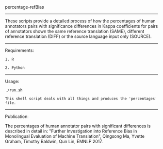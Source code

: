 percentage-refBias

-------------------------------------------------------------------------------------------------
These scripts provide a detailed process of how the percentages of human annotators pairs
with significance differences in Kappa coefficients for pairs of annotators shown the
same reference translation (SAME), different reference translation (DIFF) or the source 
language input only (SOURCE).

-------------------------------------------------------------------------------------------------
Requirements:

    1. R

    2. Python

-------------------------------------------------------------------------------------------------
Usage:
    
    ./run.sh
    
    This shell script deals with all things and produces the 'percentages' file.

-------------------------------------------------------------------------------------------------
Publication:

The percentages of human annotator pairs with significant differences is described in detail in:
"Further Investigation into Reference Bias in Monolingual Evaluation of Machine Translation",
Qingsong Ma, Yvette Graham, Timothy Baldwin, Qun Lin, EMNLP 2017.

